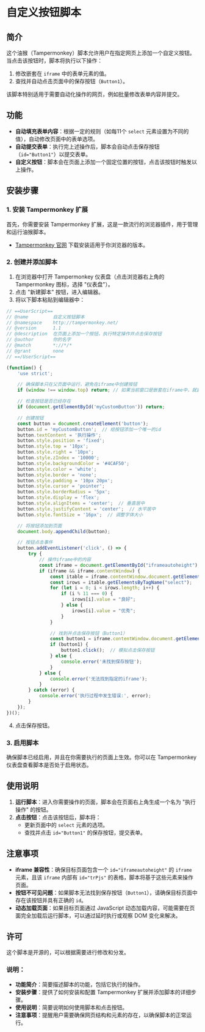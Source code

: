 # 自定义按钮脚本

## 简介

这个油猴（Tampermonkey）脚本允许用户在指定网页上添加一个自定义按钮。当点击该按钮时，脚本将执行以下操作：
1. 修改嵌套在 `iframe` 中的表单元素的值。
2. 查找并自动点击页面中的保存按钮（`Button1`）。

该脚本特别适用于需要自动化操作的网页，例如批量修改表单内容并提交。

## 功能

- **自动填充表单内容**：根据一定的规则（如每11个 `select` 元素设置为不同的值），自动修改页面中的表单选项。
- **自动提交表单**：执行完上述操作后，脚本会自动点击保存按钮（`id="Button1"`）以提交表单。
- **自定义按钮**：脚本会在页面上添加一个固定位置的按钮，点击该按钮时触发以上操作。

## 安装步骤

### 1. 安装 Tampermonkey 扩展

首先，你需要安装 Tampermonkey 扩展，这是一款流行的浏览器插件，用于管理和运行油猴脚本。

- [Tampermonkey 官网](https://www.tampermonkey.net/) 下载安装适用于你浏览器的版本。

### 2. 创建并添加脚本

1. 在浏览器中打开 Tampermonkey 仪表盘（点击浏览器右上角的 Tampermonkey 图标，选择 "仪表盘"）。
2. 点击 "新建脚本" 按钮，进入编辑器。
3. 将以下脚本粘贴到编辑器中：

```javascript
// ==UserScript==
// @name         自定义按钮脚本
// @namespace    http://tampermonkey.net/
// @version      1.1
// @description  在页面上添加一个按钮，执行特定操作并点击保存按钮
// @author       你的名字
// @match        *://*/*
// @grant        none
// ==/UserScript==

(function() {
    'use strict';

    // 确保脚本只在父页面中运行，避免在iframe中创建按钮
    if (window !== window.top) return; // 如果当前窗口是嵌套在iframe中，就直接退出

    // 检查按钮是否已经存在
    if (document.getElementById('myCustomButton')) return;

    // 创建按钮
    const button = document.createElement('button');
    button.id = 'myCustomButton';  // 给按钮添加一个唯一的id
    button.textContent = '执行操作';
    button.style.position = 'fixed';
    button.style.top = '10px';
    button.style.right = '10px';
    button.style.zIndex = '10000';
    button.style.backgroundColor = '#4CAF50';
    button.style.color = 'white';
    button.style.border = 'none';
    button.style.padding = '10px 20px';
    button.style.cursor = 'pointer';
    button.style.borderRadius = '5px';
    button.style.display = 'flex';
    button.style.alignItems = 'center';  // 垂直居中
    button.style.justifyContent = 'center';  // 水平居中
    button.style.fontSize = '16px';  // 调整字体大小

    // 将按钮添加到页面
    document.body.appendChild(button);

    // 按钮点击事件
    button.addEventListener('click', () => {
        try {
            // 操作iframe中的内容
            const iframe = document.getElementById("iframeautoheight");
            if (iframe && iframe.contentWindow) {
                const itable = iframe.contentWindow.document.getElementById("trPjs");
                const irows = itable.getElementsByTagName("select");
                for (let i = 0; i < irows.length; i++) {
                    if (i % 11 === 0) {
                        irows[i].value = "良好";
                    } else {
                        irows[i].value = "优秀";
                    }
                }

                // 找到并点击保存按钮（Button1）
                const button1 = iframe.contentWindow.document.getElementById('Button1');
                if (button1) {
                    button1.click();  // 模拟点击保存按钮
                } else {
                    console.error('未找到保存按钮');
                }
            } else {
                console.error('无法找到指定的iframe');
            }
        } catch (error) {
            console.error('执行过程中发生错误:', error);
        }
    });
})();
```

4. 点击保存按钮。

### 3. 启用脚本

确保脚本已经启用，并且在你需要执行的页面上生效。你可以在 Tampermonkey 仪表盘查看脚本是否处于启用状态。

## 使用说明

1. **运行脚本**：进入你需要操作的页面，脚本会在页面右上角生成一个名为 "执行操作" 的按钮。
2. **点击按钮**：点击该按钮后，脚本将：
   - 更新页面中的 `select` 元素的选项。
   - 查找并点击 `id="Button1"` 的保存按钮，提交表单。

## 注意事项

- **iframe 兼容性**：确保目标页面包含一个 `id="iframeautoheight"` 的 `iframe` 元素，且该 `iframe` 内部有 `id="trPjs"` 的表格，脚本将基于这些元素来操作页面。
- **按钮不可见问题**：如果脚本无法找到保存按钮（`Button1`），请确保目标页面中存在该按钮并具有正确的 `id`。
- **动态加载页面**：如果目标页面通过 JavaScript 动态加载内容，可能需要在页面完全加载后运行脚本，可以通过延时执行或观察 DOM 变化来解决。

## 许可

这个脚本是开源的，可以根据需要进行修改和分发。

### 说明：
- **功能简介**：简要描述脚本的功能，包括它执行的操作。
- **安装步骤**：提供了如何安装和配置 Tampermonkey 扩展并添加脚本的详细步骤。
- **使用说明**：简要说明如何使用脚本和点击按钮。
- **注意事项**：提醒用户需要确保网页结构和元素的存在，以确保脚本的正常运行。
